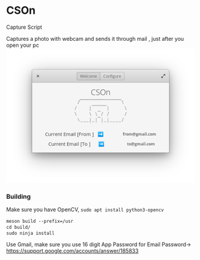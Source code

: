 # CSOn
Capture Script

Captures a photo with webcam and sends it through mail , just after you open your pc
![alt text](https://github.com/sadhvikbathini/cson/blob/main/data/screenshots/cson_gmail.png?raw=true)
### Building

Make sure you have
OpenCV, ```sudo apt install python3-opencv```
```
meson build --prefix=/usr
cd build/
sudo ninja install
```

Use Gmail, make sure you use 16 digit App Password for Email Password->
https://support.google.com/accounts/answer/185833
